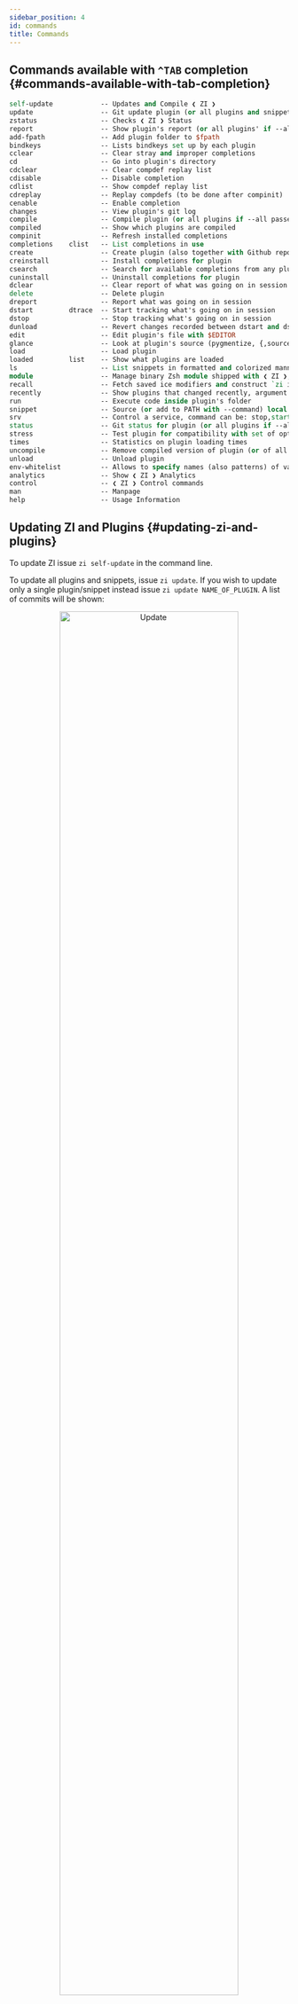 ```yaml
---
sidebar_position: 4
id: commands
title: Commands
---
```


## Commands available with `^TAB` completion {#commands-available-with-tab-completion}

```Systemverilog
self-update            -- Updates and Compile ❮ ZI ❯
update                 -- Git update plugin (or all plugins and snippets if --all passed)
zstatus                -- Checks ❮ ZI ❯ Status
report                 -- Show plugin's report (or all plugins' if --all passed)
add-fpath              -- Add plugin folder to $fpath
bindkeys               -- Lists bindkeys set up by each plugin
cclear                 -- Clear stray and improper completions
cd                     -- Go into plugin's directory
cdclear                -- Clear compdef replay list
cdisable               -- Disable completion
cdlist                 -- Show compdef replay list
cdreplay               -- Replay compdefs (to be done after compinit)
cenable                -- Enable completion
changes                -- View plugin's git log
compile                -- Compile plugin (or all plugins if --all passed)
compiled               -- Show which plugins are compiled
compinit               -- Refresh installed completions
completions    clist   -- List completions in use
create                 -- Create plugin (also together with Github repository)
creinstall             -- Install completions for plugin
csearch                -- Search for available completions from any plugin
cuninstall             -- Uninstall completions for plugin
dclear                 -- Clear report of what was going on in session
delete                 -- Delete plugin
dreport                -- Report what was going on in session
dstart         dtrace  -- Start tracking what's going on in session
dstop                  -- Stop tracking what's going on in session
dunload                -- Revert changes recorded between dstart and dstop
edit                   -- Edit plugin's file with $EDITOR
glance                 -- Look at plugin's source (pygmentize, {,source-}highlight)
load                   -- Load plugin
loaded         list    -- Show what plugins are loaded
ls                     -- List snippets in formatted and colorized manner
module                 -- Manage binary Zsh module shipped with ❮ ZI ❯, see `zi module help'
recall                 -- Fetch saved ice modifiers and construct `zi ice ...' command
recently               -- Show plugins that changed recently, argument is e.g. 1 month 2 days
run                    -- Execute code inside plugin's folder
snippet                -- Source (or add to PATH with --command) local or remote file (-f: force - d
srv                    -- Control a service, command can be: stop,start,restart,next,quit; `next' mo
status                 -- Git status for plugin (or all plugins if --all passed)
stress                 -- Test plugin for compatibility with set of options
times                  -- Statistics on plugin loading times
uncompile              -- Remove compiled version of plugin (or of all plugins if --all passed)
unload                 -- Unload plugin
env-whitelist          -- Allows to specify names (also patterns) of variables left unchanged during
analytics              -- Show ❮ ZI ❯ Analytics
control                -- ❮ ZI ❯ Control commands
man                    -- Manpage
help                   -- Usage Information
```

## Updating ZI and Plugins {#updating-zi-and-plugins}

To update ZI issue `zi self-update` in the command line.

To update all plugins and snippets, issue `zi update`. If you wish to update only
a single plugin/snippet instead issue `zi update NAME_OF_PLUGIN`. A list of
commits will be shown:

<div align="center"><img src="https://github.com/z-shell/zinit/raw/main/doc/img/update.png)" alt="Update" width="80%" /></div>

Some plugins require performing an action each time they're updated. One way you can do
this is by using the `atpull` ice modifier. For example, writing `zi ice atpull'./configure'` before loading a plugin will execute `./configure` after a successful update. Refer to [Ice Modifiers](ice-modifiers) for more information.

The ice modifiers for any plugin or snippet are stored in their directory in a
`._zi` subdirectory, hence the plugin doesn't have to be loaded to be correctly
updated. There's one other file created there, `.zi_lstupd` – it holds the log of
the new commits pulled-in in the last update.

## Calling `compinit` Without Turbo Mode {#calling-compinit-without-turbo-mode}

With no Turbo mode in use, compinit can be called normally, i.e.: as `autoload compinit; compinit`. This should be done after loading of all plugins and before possibly calling
`zi cdreplay`.

The `cdreplay` subcommand is provided to re-play all caught `compdef` calls. The
`compdef` calls are used to define a completion for a command. For example, `compdef _git git` defines that the `git` command should be completed by a `_git` function.

The `compdef` function is provided by `compinit` call. As it should be called later,
after loading all of the plugins, ZI provides its own `compdef` function that
catches (i.e.: records in an array) the arguments of the call, so that the loaded
plugins can freely call `compdef`. Then, the `cdreplay` (_compdef-replay_) can be used,
after `compinit` will be called (and the original `compdef` function will become
available), to execute all detected `compdef` calls. To summarize:

```sh
source ~/.zi/bin/zi.zsh

zi load "some/plugin"
...
compdef _gnu_generic fd  # this will be intercepted by ZI, because as the compinit
                         # isn't yet loaded, thus there's no such function `compdef'; yet
                         # ZI provides its own `compdef' function which saves the
                         # completion-definition for later possible re-run with `zi
                         # cdreplay' or `zicdreplay' (the second one can be used in hooks
                         # like atload'', atinit'', etc.)
...
zi load "other/plugin"

autoload -Uz compinit
compinit

zi cdreplay -q      # -q is for quiet; actually, run all the `compdef's saved before
                    #`compinit` call (`compinit' declares the `compdef' function, so
                    # it cannot be used until `compinit' is run; ZI solves this
                    # via intercepting the `compdef'-calls and storing them for later
                    # use with `zi cdreplay')
```

This allows calling compinit once.

:::tip

Performance gains are huge, for example, shell startup time with double `compinit`: **0.980** sec,
with `cdreplay` and single `compinit`: **0.156** sec.

:::

## Calling `compinit` With Turbo Mode {#calling-compinit-with-turbo-mode}

If you load completions using `wait''` Turbo mode then you can add
`atinit'zicompinit'` to the syntax-highlighting plugin (which should be the last
one loaded, as their (2 projects, [Z-Sy-H](https://github.com/zsh-users/zsh-syntax-highlighting) &
[F-Sy-H](https://github.com/z-shell/F-Sy-H))
documentation state), or `atload'zicompinit'` to last
completion-related plugin. `zicompinit` is a function that just runs `autoload compinit; compinit`, created for convenience. There's also `zicdreplay` which
will replay any caught compdefs so you can also do: `atinit'zicompinit; zicdreplay'`, etc. Basically, the whole topic is the same as normal `compinit` call,
but it is done in `atinit` or `atload` hook of the last related plugin with the use of the
helper functions (`zicompinit`,`zicdreplay` & `zicdclear` – see below for explanation
of the last one). To summarize:

```shell
source ~/.zi/bin/zi.zsh

# Load using the for-syntax
zi wait lucid for \
    "some/plugin"
zi wait lucid for \
    "other/plugin"

zi wait lucid atload"zicompinit; zicdreplay" blockf for \
    zsh-users/zsh-completions
```

### Ignoring Compdefs {#ignoring-compdefs}

If you want to ignore compdefs provided by some plugins or snippets, place their load commands
before commands loading other plugins or snippets, and issue `zi cdclear` (or
`zicdclear`, designed to be used in hooks like `atload''`):

```SystemVerilog
source ~/.zi/bin/zi.zsh
zi snippet OMZP::git
zi cdclear -q # <- forget completions provided by Git plugin

zi load "some/plugin"
...
zi load "other/plugin"

autoload -Uz compinit
compinit
zi cdreplay -q # <- execute compdefs provided by rest of plugins
zi cdlist # look at gathered compdefs
```

The `cdreplay` is important if you use plugins like
`OMZP::kubectl` or `asdf-vm/asdf`, because these plugins call `compdef`.

Following commands are passed to `zi ...` to obtain described effects.

## Loading and Unloading {#loading-and-unloading}

|           Command           | Description                                                                                                                                                                                                                                                                                                          |
|:---------------------------:|----------------------------------------------------------------------------------------------------------------------------------------------------------------------------------------------------------------------------------------------------------------------------------------------------------------------|
|    `load {plugin-name}`     | Load plugin, can also receive absolute local path.                                                                                                                                                                                                                                                                   |
| `light [-b] {plugin-name}`  | Light plugin load, without reporting/investigating. `-b` – investigate `bindkey`-calls only. There's also `light-mode` ice which can be used to induce the no-investigating (i.e.: _light_) loading, regardless of the command used.                                                                                 |
| `unload [-q] {plugin-name}` | Unload plugin loaded with `zi load ...`. `-q` – quiet.                                                                                                                                                                                                                                                               |
|    `snippet [-f] {url}`     | Source local or remote file (by direct URL). `-f` – don't use cache (force redownload). The URL can use the following shorthands: `PZT::` (Prezto), `PZTM::` (Prezto module), `OMZ::` (Oh My Zsh), `OMZP::` (OMZ plugin), `OMZL::` (OMZ library), `OMZT::` (OMZ theme), e.g.: `PZTM::environment`, `OMZP::git`, etc. |

## Completions Management {#completions-management}

|                            Command                            | Description                                                                                                                                           |
|:-------------------------------------------------------------:|-------------------------------------------------------------------------------------------------------------------------------------------------------|
| <code> clist \[_columns_\], completions \[_columns_\] </code> | List completions in use, with <code>_columns_</code> completions per line. `zpl clist 5` will for example print 5 completions per line. Default is 3. |
|                      `cdisable {cname}`                       | Disable completion `cname`.                                                                                                                           |
|                       `cenable {cname}`                       | Enable completion `cname`.                                                                                                                            |
|             `creinstall [-q] [-Q] {plugin-name}`              | Install completions for plugin, can also receive absolute local path. `-q` – quiet. `-Q` - quiet all.                                                 |
|                  `cuninstall {plugin-name}`                   | Uninstall completions for plugin.                                                                                                                     |
|                           `csearch`                           | Search for available completions from any plugin.                                                                                                     |
|                          `compinit`                           | Refresh installed completions.                                                                                                                        |
|                           `cclear`                            | Clear stray and improper completions.                                                                                                                 |
|                           `cdlist`                            | Show compdef replay list.                                                                                                                             |
|                        `cdreplay [-q]`                        | Replay compdefs (to be done after compinit). `-q` – quiet.                                                                                            |
|                        `cdclear [-q]`                         | Clear compdef replay list. `-q` – quiet.                                                                                                              |

## Tracking of the Active Session {#tracking-of-the-active-session}

|     Command      | Description                                       |
|:----------------:|---------------------------------------------------|
| `dtrace, dstart` | Start investigating what's going on in session.   |
|     `dstop`      | Stop investigating what's going on in session.    |
|    `dunload`     | Revert changes recorded between dstart and dstop. |
|    `dreport`     | Report what was going on in session.              |
|     `dclear`     | Clear report of what was going on in session.     |

## Reports and Statistics {#reports-and-statistics}

|              Command               | Description                                                                                                                                                |
|:----------------------------------:|------------------------------------------------------------------------------------------------------------------------------------------------------------|
|       `times [-s] [-m] [-a]`       | Statistics on plugin load times, sorted in order of loading. `-s` – use seconds instead of milliseconds. `-m` – show plugin loading moments and `-a` both. |
|             `zstatus`              | Overall ZI status.                                                                                                                                         |
|   `report {plugin-name}\|--all`    | Show plugin report. `--all` – do it for all plugins.                                                                                                       |
| `loaded [keyword], list [keyword]` | Show what plugins are loaded (filter with 'keyword').                                                                                                      |
|                `ls`                | List snippets in formatted and colorized manner. Requires **tree** program.                                                                                |
| `status {plugin-name}\|URL\|--all` | Git status for plugin or svn status for snippet. `--all` – do it for all plugins and snippets.                                                             |
|       `recently [time-spec]`       | Show plugins that changed recently, argument is e.g. 1 month 2 days.                                                                                       |
|             `bindkeys`             | Lists bindkeys set up by each plugin.                                                                                                                      |

## Compiling {#compiling}

|             Command              | Description                                                         |
|:--------------------------------:|---------------------------------------------------------------------|
|  `compile {plugin-name}\|--all`  | Compile plugin. `--all` – compile all plugins.                      |
| `uncompile {plugin-name}\|--all` | Remove compiled version of plugin. `--all` – do it for all plugins. |
|            `compiled`            | List plugins that are compiled.                                     |

## Other {#other}

|                               Command                               | Description                                                                                                                                                                                                                                                                                                                              |
|:-------------------------------------------------------------------:|------------------------------------------------------------------------------------------------------------------------------------------------------------------------------------------------------------------------------------------------------------------------------------------------------------------------------------------|
|                            `self-update`                            | Updates and compiles ZI.                                                                                                                                                                                                                                                                                                                 |
|            `update [-q] [-r] {plugin-name}\|URL\|--all`             | Git update plugin or snippet. `--all` – update all plugins and snippets. `-q` – quiet. `-r` \| `--reset` – run `git reset --hard` / `svn revert` before pulling changes.                                                                                                                                                                 |
|                      `ice <ice specification>`                      | Add ice to next command, argument is e.g. from"gitlab".                                                                                                                                                                                                                                                                                  |
|             `delete {plugin-name}\|URL\|--clean\|--all`             | Remove plugin or snippet from disk (good to forget wrongly passed ice-mods).  `--all` – purge. `--clean` – delete plugins and snippets that are not loaded.                                                                                                                                                                              |
|                         `cd {plugin-name}`                          | Cd into plugin's directory. Also support snippets if fed with URL.                                                                                                                                                                                                                                                                       |
|                        `edit {plugin-name}`                         | Edit plugin's file with \$EDITOR.                                                                                                                                                                                                                                                                                                        |
|                       `glance {plugin-name}`                        | Look at plugin's source (pygmentize, {,source-}highlight).                                                                                                                                                                                                                                                                               |
|                       `stress {plugin-name}`                        | Test plugin for compatibility with set of options.                                                                                                                                                                                                                                                                                       |
|                       `changes {plugin-name}`                       | View plugin's git log.                                                                                                                                                                                                                                                                                                                   |
|                       `create {plugin-name}`                        | Create plugin (also together with GitHub repository).                                                                                                                                                                                                                                                                                    |
|                      `srv {service-id} [cmd]`                       | Control a service, command can be: stop,start,restart,next,quit; `next` moves the service to another Zshell.                                                                                                                                                                                                                             |
|                     `recall {plugin-name}\|URL`                     | Fetch saved ice modifiers and construct `zi ice ...` command.                                                                                                                                                                                                                                                                            |
|                  `env-whitelist [-v] [-h] {env..}`                  | Allows to specify names (also patterns) of variables left unchanged during an unload. `-v` – verbose.                                                                                                                                                                                                                                    |
|                              `module`                               | Manage binary Zsh module shipped with ZI, see `zi module help`.                                                                                                                                                                                                                                                                          |
| `add-fpath\|fpath` `[-f\|--front]` `{plugin-name}` `[subdirectory]` | Adds given plugin (not yet snippet) directory to `$fpath`. If the second argument is given, it is appended to the directory path. If the option `-f`/`--front` is given, the directory path is prepended instead of appended to `$fpath`. The `{plugin-name}` can be absolute path, i.e.: it's possible to also add regular directories. |
|                 `run` `[-l]` `[plugin]` `{command}`                 | Runs the given command in the given plugin's directory. If the option `-l` will be given then the plugin should be skipped – the option will cause the previous plugin to be reused.                                                                                                                                                     |

## Help & Manual {#help--manual}

|  Command   | Description        |
|:----------:|--------------------|
| `-h, help` | Usage information. |
|   `man`    | Manual.            |
